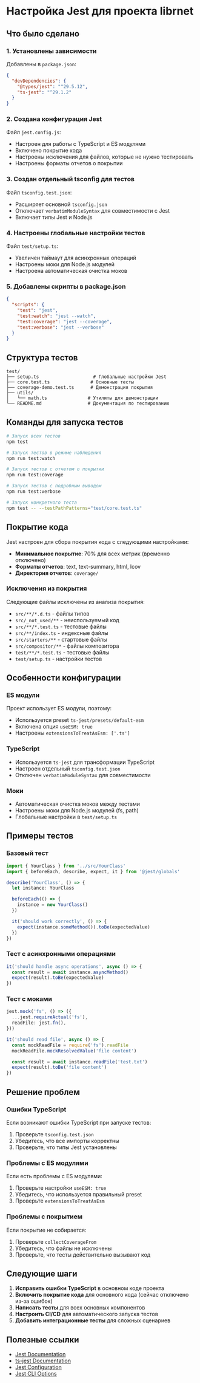 # Настройка Jest для проекта librnet

## Что было сделано

### 1. Установлены зависимости

Добавлены в `package.json`:

```json
{
  "devDependencies": {
    "@types/jest": "^29.5.12",
    "ts-jest": "^29.1.2"
  }
}
```

### 2. Создана конфигурация Jest

Файл `jest.config.js`:

- Настроен для работы с TypeScript и ES модулями
- Включено покрытие кода
- Настроены исключения для файлов, которые не нужно тестировать
- Настроены форматы отчетов о покрытии

### 3. Создан отдельный tsconfig для тестов

Файл `tsconfig.test.json`:

- Расширяет основной `tsconfig.json`
- Отключает `verbatimModuleSyntax` для совместимости с Jest
- Включает типы Jest и Node.js

### 4. Настроены глобальные настройки тестов

Файл `test/setup.ts`:

- Увеличен таймаут для асинхронных операций
- Настроены моки для Node.js модулей
- Настроена автоматическая очистка моков

### 5. Добавлены скрипты в package.json

```json
{
  "scripts": {
    "test": "jest",
    "test:watch": "jest --watch",
    "test:coverage": "jest --coverage",
    "test:verbose": "jest --verbose"
  }
}
```

## Структура тестов

```
test/
├── setup.ts                    # Глобальные настройки Jest
├── core.test.ts               # Основные тесты
├── coverage-demo.test.ts      # Демонстрация покрытия
├── utils/
│   └── math.ts               # Утилиты для демонстрации
└── README.md                 # Документация по тестированию
```

## Команды для запуска тестов

```bash
# Запуск всех тестов
npm test

# Запуск тестов в режиме наблюдения
npm run test:watch

# Запуск тестов с отчетом о покрытии
npm run test:coverage

# Запуск тестов с подробным выводом
npm run test:verbose

# Запуск конкретного теста
npm test -- --testPathPatterns="test/core.test.ts"
```

## Покрытие кода

Jest настроен для сбора покрытия кода с следующими настройками:

- **Минимальное покрытие**: 70% для всех метрик (временно отключено)
- **Форматы отчетов**: text, text-summary, html, lcov
- **Директория отчетов**: `coverage/`

### Исключения из покрытия

Следующие файлы исключены из анализа покрытия:

- `src/**/*.d.ts` - файлы типов
- `src/_not_used/**` - неиспользуемый код
- `src/**/*.test.ts` - тестовые файлы
- `src/**/index.ts` - индексные файлы
- `src/starters/**` - стартовые файлы
- `src/compositor/**` - файлы композитора
- `test/**/*.test.ts` - тестовые файлы
- `test/setup.ts` - настройки тестов

## Особенности конфигурации

### ES модули

Проект использует ES модули, поэтому:

- Используется preset `ts-jest/presets/default-esm`
- Включена опция `useESM: true`
- Настроены `extensionsToTreatAsEsm: ['.ts']`

### TypeScript

- Используется `ts-jest` для трансформации TypeScript
- Настроен отдельный `tsconfig.test.json`
- Отключен `verbatimModuleSyntax` для совместимости

### Моки

- Автоматическая очистка моков между тестами
- Настроены моки для Node.js модулей (fs, path)
- Глобальные настройки в `test/setup.ts`

## Примеры тестов

### Базовый тест

```typescript
import { YourClass } from '../src/YourClass'
import { beforeEach, describe, expect, it } from '@jest/globals'

describe('YourClass', () => {
  let instance: YourClass

  beforeEach(() => {
    instance = new YourClass()
  })

  it('should work correctly', () => {
    expect(instance.someMethod()).toBe(expectedValue)
  })
})
```

### Тест с асинхронными операциями

```typescript
it('should handle async operations', async () => {
  const result = await instance.asyncMethod()
  expect(result).toBe(expectedValue)
})
```

### Тест с моками

```typescript
jest.mock('fs', () => ({
  ...jest.requireActual('fs'),
  readFile: jest.fn(),
}))

it('should read file', async () => {
  const mockReadFile = require('fs').readFile
  mockReadFile.mockResolvedValue('file content')

  const result = await instance.readFile('test.txt')
  expect(result).toBe('file content')
})
```

## Решение проблем

### Ошибки TypeScript

Если возникают ошибки TypeScript при запуске тестов:

1. Проверьте `tsconfig.test.json`
2. Убедитесь, что все импорты корректны
3. Проверьте, что типы Jest установлены

### Проблемы с ES модулями

Если есть проблемы с ES модулями:

1. Проверьте настройки `useESM: true`
2. Убедитесь, что используется правильный preset
3. Проверьте `extensionsToTreatAsEsm`

### Проблемы с покрытием

Если покрытие не собирается:

1. Проверьте `collectCoverageFrom`
2. Убедитесь, что файлы не исключены
3. Проверьте, что тесты действительно вызывают код

## Следующие шаги

1. **Исправить ошибки TypeScript** в основном коде проекта
2. **Включить покрытие кода** для основного кода (сейчас отключено из-за ошибок)
3. **Написать тесты** для всех основных компонентов
4. **Настроить CI/CD** для автоматического запуска тестов
5. **Добавить интеграционные тесты** для сложных сценариев

## Полезные ссылки

- [Jest Documentation](https://jestjs.io/docs/getting-started)
- [ts-jest Documentation](https://kulshekhar.github.io/ts-jest/)
- [Jest Configuration](https://jestjs.io/docs/configuration)
- [Jest CLI Options](https://jestjs.io/docs/cli)
